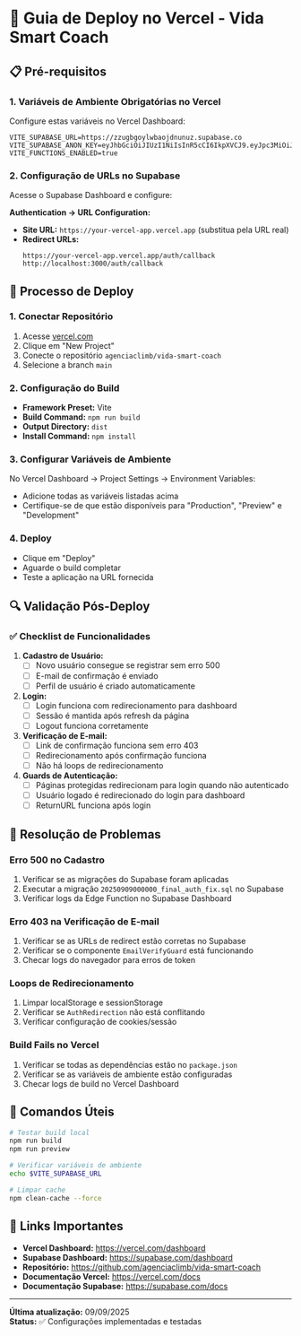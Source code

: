 # 🚀 Guia de Deploy no Vercel - Vida Smart Coach

## 📋 Pré-requisitos

### 1. Variáveis de Ambiente Obrigatórias no Vercel
Configure estas variáveis no Vercel Dashboard:

```env
VITE_SUPABASE_URL=https://zzugbgoylwbaojdnunuz.supabase.co
VITE_SUPABASE_ANON_KEY=eyJhbGciOiJIUzI1NiIsInR5cCI6IkpXVCJ9.eyJpc3MiOiJzdXBhYmFzZSIsInJlZiI6Inp6dWdiZ295bHdiYW9qZG51bnV6Iiwicm9sZSI6ImFub24iLCJpYXQiOjE3NTQxODE5MTEsImV4cCI6MjA2OTc1NzkxMX0.8xe_8yAKTq4gWz0tzsYNgHRKvO5G7ZYK58Z2pkxxrmE
VITE_FUNCTIONS_ENABLED=true
```

### 2. Configuração de URLs no Supabase

Acesse o Supabase Dashboard e configure:

**Authentication → URL Configuration:**
- **Site URL:** `https://your-vercel-app.vercel.app` (substitua pela URL real)
- **Redirect URLs:**
  ```
  https://your-vercel-app.vercel.app/auth/callback
  http://localhost:3000/auth/callback
  ```

## 🔧 Processo de Deploy

### 1. Conectar Repositório
1. Acesse [vercel.com](https://vercel.com)
2. Clique em "New Project"
3. Conecte o repositório `agenciaclimb/vida-smart-coach`
4. Selecione a branch `main`

### 2. Configuração do Build
- **Framework Preset:** Vite
- **Build Command:** `npm run build`
- **Output Directory:** `dist`
- **Install Command:** `npm install`

### 3. Configurar Variáveis de Ambiente
No Vercel Dashboard → Project Settings → Environment Variables:
- Adicione todas as variáveis listadas acima
- Certifique-se de que estão disponíveis para "Production", "Preview" e "Development"

### 4. Deploy
- Clique em "Deploy"
- Aguarde o build completar
- Teste a aplicação na URL fornecida

## 🔍 Validação Pós-Deploy

### ✅ Checklist de Funcionalidades

1. **Cadastro de Usuário:**
   - [ ] Novo usuário consegue se registrar sem erro 500
   - [ ] E-mail de confirmação é enviado
   - [ ] Perfil de usuário é criado automaticamente

2. **Login:**
   - [ ] Login funciona com redirecionamento para dashboard
   - [ ] Sessão é mantida após refresh da página
   - [ ] Logout funciona corretamente

3. **Verificação de E-mail:**
   - [ ] Link de confirmação funciona sem erro 403
   - [ ] Redirecionamento após confirmação funciona
   - [ ] Não há loops de redirecionamento

4. **Guards de Autenticação:**
   - [ ] Páginas protegidas redirecionam para login quando não autenticado
   - [ ] Usuário logado é redirecionado do login para dashboard
   - [ ] ReturnURL funciona após login

## 🚨 Resolução de Problemas

### Erro 500 no Cadastro
1. Verificar se as migrações do Supabase foram aplicadas
2. Executar a migração `20250909000000_final_auth_fix.sql` no Supabase
3. Verificar logs da Edge Function no Supabase Dashboard

### Erro 403 na Verificação de E-mail
1. Verificar se as URLs de redirect estão corretas no Supabase
2. Verificar se o componente `EmailVerifyGuard` está funcionando
3. Checar logs do navegador para erros de token

### Loops de Redirecionamento
1. Limpar localStorage e sessionStorage
2. Verificar se `AuthRedirection` não está conflitando
3. Verificar configuração de cookies/sessão

### Build Fails no Vercel
1. Verificar se todas as dependências estão no `package.json`
2. Verificar se as variáveis de ambiente estão configuradas
3. Checar logs de build no Vercel Dashboard

## 📝 Comandos Úteis

```bash
# Testar build local
npm run build
npm run preview

# Verificar variáveis de ambiente
echo $VITE_SUPABASE_URL

# Limpar cache
npm clean-cache --force
```

## 🔗 Links Importantes

- **Vercel Dashboard:** https://vercel.com/dashboard
- **Supabase Dashboard:** https://supabase.com/dashboard
- **Repositório:** https://github.com/agenciaclimb/vida-smart-coach
- **Documentação Vercel:** https://vercel.com/docs
- **Documentação Supabase:** https://supabase.com/docs

---

**Última atualização:** 09/09/2025  
**Status:** ✅ Configurações implementadas e testadas